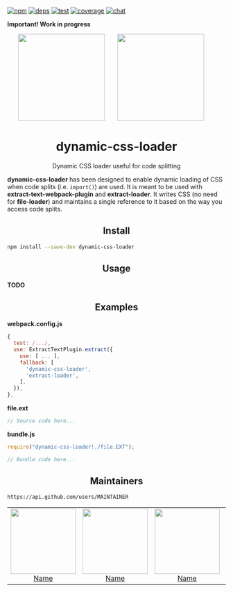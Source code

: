 [![npm][npm]][npm-url]
[![deps][deps]][deps-url]
[![test][test]][test-url]
[![coverage][cover]][cover-url]
[![chat][chat]][chat-url]

**Important! Work in progress**

<div align="center">
  <!-- replace with accurate logo e.g from https://worldvectorlogo.com/ -->
  <img width="200" height="200" src="https://cdn.worldvectorlogo.com/logos/javascript.svg">
  <a href="https://webpack.js.org/">
    <img width="200" height="200" vspace="" hspace="25" src="https://cdn.rawgit.com/webpack/media/e7485eb2/logo/icon-square-big.svg">
  </a>
  <h1>dynamic-css-loader</h1>
  <p>Dynamic CSS loader useful for code splitting</p>
</div>

**dynamic-css-loader** has been designed to enable dynamic loading of CSS when code splits (i.e. `import()`) are used. It is meant to be used with **extract-text-webpack-plugin** and **extract-loader**. It writes CSS (no need for **file-loader**) and maintains a single reference to it based on the way you access code splits.

<h2 align="center">Install</h2>

```bash
npm install --save-dev dynamic-css-loader
```

<h2 align="center">Usage</h2>

**TODO**

<h2 align="center">Examples</h2>

**webpack.config.js**

```js
{
  test: /.../,
  use: ExtractTextPlugin.extract({
    use: [ ... ],
    fallback: [
      'dynamic-css-loader',
      'extract-loader',
    ],
  }),
},
```

**file.ext**

```js
// Source code here...
```

**bundle.js**

```js
require("dynamic-css-loader!./file.EXT");

// Bundle code here...
```

<h2 align="center">Maintainers</h2>

```bash
https://api.github.com/users/MAINTAINER
```

<table>
  <tbody>
    <tr>
      <td align="center">
        <a href="https://github.com/">
          <img width="150" height="150" src="https://avatars.githubusercontent.com/u/5419992?v=3&s=150">
          </br>
          Name
        </a>
      </td>
      <td align="center">
        <a href="https://github.com/">
          <img width="150" height="150" src="https://avatars.githubusercontent.com/u/5419992?v=3&s=150">
          </br>
          Name
        </a>
      </td>
      <td align="center">
        <a href="https://github.com/">
          <img width="150" height="150" src="https://avatars.githubusercontent.com/u/5419992?v=3&s=150">
          </br>
          Name
        </a>
      </td>
      <td align="center">
        <a href="https://github.com/">
          <img width="150" height="150" src="https://avatars.githubusercontent.com/u/5419992?v=3&s=150">
          </br>
          Name
        </a>
      </td>
      <td align="center">
        <a href="https://github.com/">
          <img width="150" height="150" src="https://avatars.githubusercontent.com/u/5419992?v=3&s=150">
          </br>
          Name
        </a>
      </td>
    </tr>
  <tbody>
</table>

[npm]: https://img.shields.io/npm/v/dynamic-css-loader.svg
[npm-url]: https://npmjs.com/package/dynamic-css-loader

[deps]: https://david-dm.org/webpack-contrib/dynamic-css-loader.svg
[deps-url]: https://david-dm.org/webpack-contrib/dynamic-css-loader

[chat]: https://img.shields.io/badge/gitter-webpack%2Fwebpack-brightgreen.svg
[chat-url]: https://gitter.im/webpack/webpack

[test]: http://img.shields.io/travis/webpack-contrib/dynamic-css-loader.svg
[test-url]: https://travis-ci.org/webpack-contrib/dynamic-css-loader

[cover]: https://codecov.io/gh/webpack-contrib/dynamic-css-loader/branch/master/graph/badge.svg
[cover-url]: https://codecov.io/gh/webpack-contrib/dynamic-css-loader
